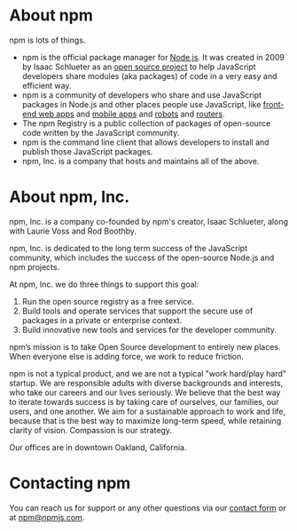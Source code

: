 # About npm

npm is lots of things.

* npm is the official package manager for [Node.js](http://nodejs.org/).  It was created in 2009 by Isaac Schlueter as an [open source project](https://github.com/npm/npm) to help JavaScript developers share modules (aka packages) of code in a very easy and efficient way.
* npm is a community of developers who share and use JavaScript packages in Node.js and other places people use JavaScript, like [front-end web apps](http://www.ember-cli.com/) and [mobile apps](http://cordova.apache.org/) and [robots](https://tessel.io/) and [routers](https://linerate.f5.com/).
* The npm Registry is a public collection of packages of open-source code written by the JavaScript community.
* npm is the command line client that allows developers to install and publish those JavaScript packages.
* npm, Inc. is a company that hosts and maintains all of the above.

# About npm, Inc.

npm, Inc. is a company co-founded by npm's creator, Isaac Schlueter, along with Laurie Voss and Rod Boothby.

npm, Inc. is dedicated to the long term success of the JavaScript community, which includes the success of the open-source Node.js and npm projects.

At npm, Inc. we do three things to support this goal:

1. Run the open source registry as a free service.
2. Build tools and operate services that support the secure use of packages in a private or enterprise context.
3. Build innovative new tools and services for the developer community.

npm’s mission is to take Open Source development to entirely new places. When everyone else is adding force, we work to reduce friction.

npm is not a typical product, and we are not a typical "work hard/play hard" startup. We are responsible adults with diverse backgrounds and interests, who take our careers and our lives seriously. We believe that the best way to iterate towards success is by taking care of ourselves, our families, our users, and one another. We aim for a sustainable approach to work and life, because that is the best way to maximize long-term speed, while retaining clarity of vision. Compassion is our strategy.

Our offices are in downtown Oakland, California.

# Contacting npm

You can reach us for support or any other questions via our [contact form](/support) or at [npm@npmjs.com](mailto:npm@npmjs.com).